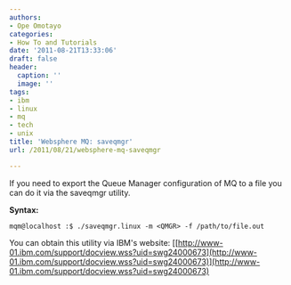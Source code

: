 ```yaml
---
authors:
- Ope Omotayo
categories:
- How To and Tutorials
date: '2011-08-21T13:33:06'
draft: false
header:
  caption: ''
  image: ''
tags:
- ibm
- linux
- mq
- tech
- unix
title: 'Websphere MQ: saveqmgr'
url: /2011/08/21/websphere-mq-saveqmgr

---
```


If you need to export the Queue Manager configuration of MQ to a file you can do it via the saveqmgr utility.

**Syntax:**

    mqm@localhost :$ ./saveqmgr.linux -m <QMGR> -f /path/to/file.out

You can obtain this utility via IBM's website: [[http://www-01.ibm.com/support/docview.wss?uid=swg24000673](http://www-01.ibm.com/support/docview.wss?uid=swg24000673)](http://www-01.ibm.com/support/docview.wss?uid=swg24000673)
